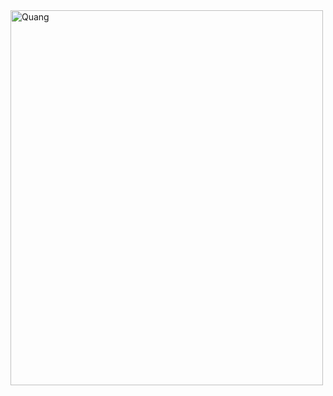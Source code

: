 
<img src="https://github.com/cuong0804/cuong0804/blob/484bdf33e24cd9a2efaf6078dc4924cae1a64f92/giphy%20(1).gif" alt="Quang" width="500" height="600" float:right />
